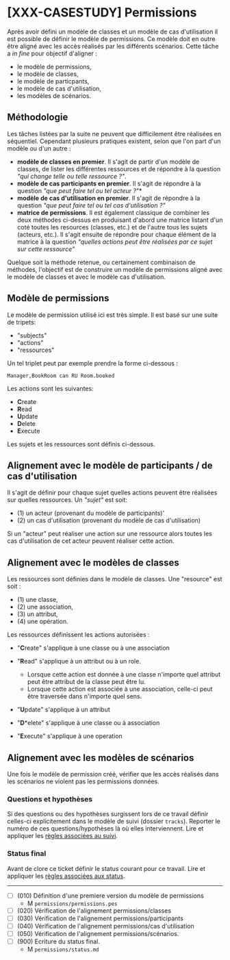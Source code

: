 # [XXX-CASESTUDY] Permissions

Après avoir défini un modèle de classes et un modèle de cas d'utilisation 
il est possible de définir le modèle de permissions. Ce modèle
doit en outre être aligné avec les accès réalisés par les différents
scénarios. Cette tâche a *in fine* pour objectif d'aligner :
* le modèle de permissions,
* le modèle de classes,
* le modèle de particpants,
* le modèle de cas d'utilisation,
* les modèles de scénarios.   

## Méthodologie

Les tâches listées par la suite ne peuvent que difficilement être réalisées 
en séquentiel. Cependant plusieurs pratiques existent, selon que l'on 
part d'un modèle ou d'un autre :
*   **modèle de classes en premier**. Il s'agit de partir d'un modèle de
    classes, de lister les différentes ressources et de répondre à la 
    question *"qui change telle ou telle ressource ?"*.
*   **modèle de cas participants en premier**. Il s'agit de répondre à
    la question *"que peut faire tel ou tel acteur ?"**   
*   **modèle de cas d'utilisation en premier**. Il s'agit de répondre à
    la question *"que peut faire tel ou tel cas d'utilisation ?"*
*   **matrice de permissions**. Il est également classique de combiner
    les deux méthodes ci-dessus en produisant d'abord une matrice
    listant d'un coté toutes les resources (classes, etc.) et de l'autre
    tous les sujets (acteurs, etc.). Il s'agit ensuite de répondre
    pour chaque élément de la matrice à la question *"quelles actions
    peut être réalisées par ce sujet sur cette ressource"*
    
Quelque soit la méthode retenue, ou certainement combinaison de méthodes,
l'objectif est de construire un modèle de permissions aligné avec
le modèle de classes et avec le modèle cas d'utilisation.

## Modèle de permissions

Le modèle de permission utilisé ici est très simple. Il est basé sur une 
suite de tripets:
*   "subjects"
*   "actions"
*   "ressources"

Un tel triplet peut par exemple prendre la forme ci-dessous :
```
Manager,BookRoom can RU Room.booked
```
Les actions sont les suivantes:
*   **C**reate
*   **R**ead
*   **U**pdate
*   **D**elete
*   **E**xecute

Les sujets et les ressources sont définis ci-dessous. 

## Alignement avec le modèle de participants / de cas d'utilisation
Il s'agit de définir pour chaque sujet quelles actions peuvent
être réalisées sur quelles ressources. Un *"sujet"* est soit:
* (1) un acteur (provenant du modèle de participants)'
* (2) un cas d'utilisation (provenant du modèle de cas d'utilisation)

Si un "acteur" peut réaliser une action sur une ressource alors
toutes les cas d'utilisation de cet acteur peuvent réaliser cette action. 

## Alignement avec le modèles de classes

Les ressources sont définies dans le modèle de classes. Une "resource" est
soit :
* (1) une classe, 
* (2) une association, 
* (3) un attribut, 
* (4) une opération.

Les ressources définissent les actions autorisées :
* "**C**reate" s'applique à une classe ou à une association
* "**R**ead" s'applique à un attribut ou à un role. 
    *   Lorsque cette action est donnée à une classe n'importe 
        quel attribut peut être attribut de la classe peut être lu. 
    *   Lorsque cette action est associée à une association, 
        celle-ci peut être traversée dans n'importe quel sens.

* "**U**pdate" s'applique à un attribut
* "**D***elete" s'applique à une classe ou à association
* "**E**xecute" s'applique à une operation 

## Alignement avec les modèles de scénarios

Une fois le modèle de permission créé, vérifier que 
les accès réalisés dans les scénarios ne violent pas les permissions
données.

### Questions et hypothèses

Si des questions ou des hypothèses surgissent lors de ce travail
définir celles-ci explicitement dans le modèle de suivi
(dossier ``tracks``). Reporter le numéro de ces questions/hypothèses
là où elles interviennent. Lire et appliquer les [règles associées au suivi](https://modelscript.readthedocs.io/en/latest/scripts/tracks/index.html#rules). 
 
### Status final

Avant de clore ce ticket définir le status courant pour ce travail. Lire et appliquer les [règles associées aux status](https://modelscript.readthedocs.io/en/latest/methods/status/index.html#rules).

________

- [ ] (010) Définition d'une premiere version du modèle de permissions
    - M ``permissions/permissions.pes``
- [ ] (020) Vérification de l'alignement permissions/classes
- [ ] (030) Vérification de l'alignement permissions/participants
- [ ] (040) Vérification de l'alignement permissions/cas d'utilisation
- [ ] (050) Vérification de l'alignement permissions/scénarios.
- [ ] (900) Ecriture du status final.
    - M ``permissions/status.md``

